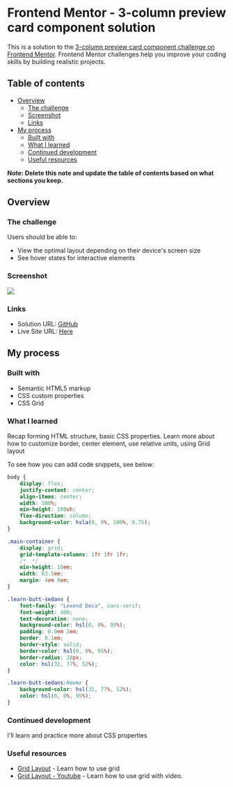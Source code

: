 # Frontend Mentor - 3-column preview card component solution

This is a solution to the [3-column preview card component challenge on Frontend Mentor](https://www.frontendmentor.io/challenges/3column-preview-card-component-pH92eAR2-). Frontend Mentor challenges help you improve your coding skills by building realistic projects.

## Table of contents

-   [Overview](#overview)
    -   [The challenge](#the-challenge)
    -   [Screenshot](#screenshot)
    -   [Links](#links)
-   [My process](#my-process)
    -   [Built with](#built-with)
    -   [What I learned](#what-i-learned)
    -   [Continued development](#continued-development)
    -   [Useful resources](#useful-resources)

**Note: Delete this note and update the table of contents based on what sections you keep.**

## Overview

### The challenge

Users should be able to:

-   View the optimal layout depending on their device's screen size
-   See hover states for interactive elements

### Screenshot

![](/images/screenshot-3column.png)

### Links

-   Solution URL: [GitHub](https://github.com/Blue-Cheesecake/Web-Projects/tree/main/3-column-preview-card-component-main)
-   Live Site URL: [Here](https://3-column-preview-card-self.vercel.app/)

## My process

### Built with

-   Semantic HTML5 markup
-   CSS custom properties
-   CSS Grid

### What I learned

Recap forming HTML structure, basic CSS properties.
Learn more about how to customize border, center element, use relative units, using Grid layout

To see how you can add code snippets, see below:

```css
body {
    display: flex;
    justify-content: center;
    align-items: center;
    width: 100%;
    min-height: 100vh;
    flex-direction: column;
    background-color: hsla(0, 0%, 100%, 0.75);
}

.main-container {
    display: grid;
    grid-template-columns: 1fr 1fr 1fr;
    /*  */
    min-height: 10em;
    width: 63.5em;
    margin: 4em 0em;
}

.learn-butt-sedans {
    font-family: "Lexend Deca", sans-serif;
    font-weight: 400;
    text-decoration: none;
    background-color: hsl(0, 0%, 95%);
    padding: 0.9em 2em;
    border: 0.1em;
    border-style: solid;
    border-color: hsl(0, 0%, 95%);
    border-radius: 28px;
    color: hsl(31, 77%, 52%);
}

.learn-butt-sedans:hover {
    background-color: hsl(31, 77%, 52%);
    color: hsl(0, 0%, 95%);
}
```

### Continued development

I'll learn and practice more about CSS properties

### Useful resources

-   [Grid Layout](https://css-tricks.com/snippets/css/complete-guide-grid/#prop-grid-template-columns-rows) - Learn how to use grid
-   [Grid Layout - Youtube](https://www.youtube.com/watch?v=jV8B24rSN5o) - Learn how to use grid with video.

